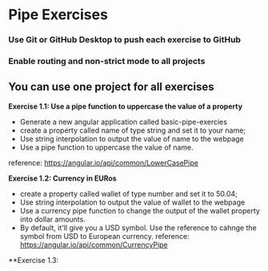 # Pipe Exercises
### Use Git or GitHub Desktop to push each exercise to GitHub
### Enable routing and non-strict mode to all projects

## You can use one project for all exercises

 **Exercise 1.1: Use a pipe function to uppercase the value of a property**
- Generate a new angular application called basic-pipe-exercies
- create a property called name of type string and set it to your name;
- Use string interpolation to output the value of name to the webpage
- Use a pipe function to uppercase the value of name.

reference: https://angular.io/api/common/LowerCasePipe

 **Exercise 1.2: Currency in EURos**
- create a property called wallet of type number and set it to 50.04;
- Use string interpolation to output the value of wallet to the webpage
- Use a currency pipe function to change the output of the wallet property into dollar amounts.
- By default, it'll give you a USD symbol. Use the reference to cahnge the symbol from USD to European currency. 
reference: https://angular.io/api/common/CurrencyPipe

**Exercise 1.3: 